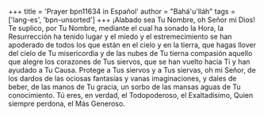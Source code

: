 +++
title = 'Prayer bpn11634 in Español'
author = "Bahá'u'lláh"
tags = ['lang-es', 'bpn-unsorted']
+++
¡Alabado sea Tu Nombre, oh Señor mi Dios! Te suplico, por Tu Nombre, mediante el cual ha sonado la Hora, la Resurrección ha tenido lugar y el miedo y el estremecimiento se han apoderado de todos los que están en el cielo y en la tierra, que hagas llover del cielo de Tu misericordia y de las nubes de Tu tierna compasión aquello que alegre los corazones de Tus siervos, que se han vuelto hacia Ti y han ayudado a Tu Causa.
Protege a Tus siervos y a Tus siervas, oh mi Señor, de los dardos de las ociosas fantasías y vanas imaginaciones, y dales de beber, de las manos de Tu gracia, un sorbo de las mansas aguas de Tu conocimiento.
Tú eres, en verdad, el Todopoderoso, el Exaltadísimo, Quien siempre perdona, el Más Generoso.
